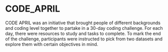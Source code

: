 # CODE_APRIL
CODE APRIL was an initiative that brought people of different backgrounds and coding level together to partake in a 30-day coding challenge.  For each day, there were resources to study and tasks to complete. To mark the end of the challenge, participants were instructed to pick from two datasets and explore them with certain objectives in mind.
